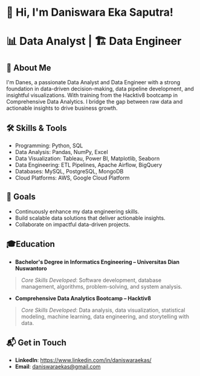 

# 👋 Hi, I'm Daniswara Eka Saputra!
# 📊 **Data Analyst** | 🏗️ **Data Engineer**

## 🚀 **About Me**
I'm Danes, a passionate Data Analyst and Data Engineer with a strong foundation in data-driven decision-making, data pipeline development, and insightful visualizations. With training from the Hacktiv8 bootcamp in Comprehensive Data Analytics. I bridge the gap between raw data and actionable insights to drive business growth.

## 🛠️ Skills & Tools
- Programming: Python, SQL
- Data Analysis: Pandas, NumPy, Excel
- Data Visualization: Tableau, Power BI, Matplotlib, Seaborn
- Data Engineering: ETL Pipelines, Apache Airflow, BigQuery
- Databases: MySQL, PostgreSQL, MongoDB
- Cloud Platforms: AWS, Google Cloud Platform

## 🎯 Goals
- Continuously enhance my data engineering skills.
- Build scalable data solutions that deliver actionable insights.
- Collaborate on impactful data-driven projects.

## 🎓Education
- **Bachelor's Degree in Informatics Engineering – Universitas Dian Nuswantoro**
> *Core Skills Developed*: Software development, database management, algorithms, problem-solving, and system analysis.

- **Comprehensive Data Analytics Bootcamp – Hacktiv8**
> *Core Skills Developed*: Data analysis, data visualization, statistical modeling, machine learning, data engineering, and storytelling with data.

## 📬 Get in Touch
- **LinkedIn**: https://www.linkedin.com/in/daniswaraekas/
- **Email**: daniswaraekas@gmail.com
